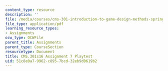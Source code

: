 ```yaml
---
content_type: resource
description: ''
file: /media/courses/cms-301-introduction-to-game-design-methods-spring-2016/51c8e0a79962c8957bcd32eb9d0619b2_MITCMS_301S16_Assigment7.pdf
file_type: application/pdf
learning_resource_types:
- Assignments
ocw_type: OCWFile
parent_title: Assignments
parent_type: CourseSection
resourcetype: Document
title: CMS.301s16 Assignment 7 Playtest
uid: 51c8e0a7-9962-c895-7bcd-32eb9d0619b2
---
```

